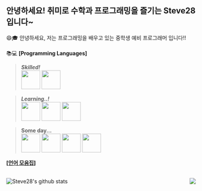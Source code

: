 ## 안녕하세요! 취미로 수학과 프로그래밍을 즐기는 Steve28 입니다~
<!--
[![Solved.ac
프로필](http://mazassumnida.wtf/api/v2/generate_badge?boj=kenis7)](https://solved.ac/kenis7)
-->
😄🎓 안녕하세요, 저는 프로그래밍을 배우고 있는 중학생 예비 프로그래머 입니다!!<br><br>
📚💻 **\[Programming Languages\]** <br>
> _**Skilled!**_ <br>
> <img src="https://raw.githubusercontent.com/leopiccionia/programmicons/master/src/python.svg" width=50/>
> <img src="https://raw.githubusercontent.com/leopiccionia/programmicons/master/src/javascript.svg" width=50/>

> _**Learning..!**_ <br>
> <img src="https://raw.githubusercontent.com/leopiccionia/programmicons/master/src/kotlin.svg" width=50/>
> <img src="https://raw.githubusercontent.com/leopiccionia/programmicons/master/src/java.svg" width=50/>
> <img src="https://raw.githubusercontent.com/leopiccionia/programmicons/master/src/typescript.svg" width=50/>

> **Some day...** <br>
> <img src="https://raw.githubusercontent.com/leopiccionia/programmicons/master/src/c.svg" width=50/>
> <img src="https://raw.githubusercontent.com/leopiccionia/programmicons/master/src/cpp.svg" width=50/>
> <img src="https://raw.githubusercontent.com/leopiccionia/programmicons/master/src/csharp.svg" width=50/>
> <img src="https://raw.githubusercontent.com/leopiccionia/programmicons/master/src/lua.svg" width=50/>



**\[[언어 모음집](https://github.com/pl-Steve28-lq/ProgrammingLanguages)\]<br><br>**

![Steve28's github stats](https://github-readme-stats.vercel.app/api?username=pl-Steve28-lq&show_icons=true)
<img align="right" src="https://github-readme-stats.vercel.app/api/top-langs/?username=pl-Steve28-lq" />

<!--
**pl-Steve28-lq/pl-Steve28-lq** is a ✨ _special_ ✨ repository because its `README.md` (this file) appears on your GitHub profile.

Here are some ideas to get you started:

- 🔭 I’m currently working on ...
- 🌱 I’m currently learning ...
- 👯 I’m looking to collaborate on ...
- 🤔 I’m looking for help with ...
- 💬 Ask me about ...
- 📫 How to reach me: ...
- 😄 Pronouns: ...
- ⚡ Fun fact: ...
-->
